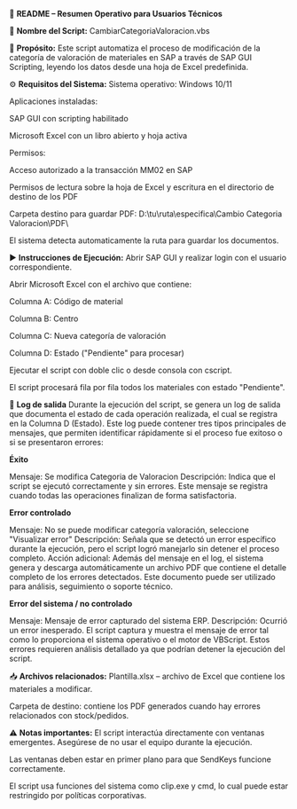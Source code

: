 📘 **README – Resumen Operativo para Usuarios Técnicos**

📄 **Nombre del Script:**
CambiarCategoriaValoracion.vbs

🧾 **Propósito:**
Este script automatiza el proceso de modificación de la categoría de valoración de materiales en SAP a través de SAP GUI Scripting, leyendo los datos desde una hoja de Excel predefinida.

⚙️ **Requisitos del Sistema:**
Sistema operativo: Windows 10/11

Aplicaciones instaladas:

SAP GUI con scripting habilitado

Microsoft Excel con un libro abierto y hoja activa

Permisos:

Acceso autorizado a la transacción MM02 en SAP

Permisos de lectura sobre la hoja de Excel y escritura en el directorio de destino de los PDF

Carpeta destino para guardar PDF:
D:\tu\ruta\especifica\Cambio Categoria Valoracion\PDF\

El sistema detecta automaticamente la ruta para guardar los documentos.

▶️ **Instrucciones de Ejecución:**
Abrir SAP GUI y realizar login con el usuario correspondiente.

Abrir Microsoft Excel con el archivo que contiene:

Columna A: Código de material

Columna B: Centro

Columna C: Nueva categoría de valoración

Columna D: Estado ("Pendiente" para procesar)

Ejecutar el script con doble clic o desde consola con cscript.

El script procesará fila por fila todos los materiales con estado "Pendiente".

📝 **Log de salida**
Durante la ejecución del script, se genera un log de salida que documenta el estado de cada operación realizada, el cual se registra en la Columna D (Estado). Este log puede contener tres tipos principales de mensajes, que permiten identificar rápidamente si el proceso fue exitoso o si se presentaron errores:

**Éxito**

Mensaje: Se modifica Categoria de Valoracion
Descripción: Indica que el script se ejecutó correctamente y sin errores. Este mensaje se registra cuando todas las operaciones finalizan de forma satisfactoria.

**Error controlado**

Mensaje: No se puede modificar categoría valoración, seleccione "Visualizar error"
Descripción: Señala que se detectó un error específico durante la ejecución, pero el script logró manejarlo sin detener el proceso completo.
Acción adicional: Además del mensaje en el log, el sistema genera y descarga automáticamente un archivo PDF que contiene el detalle completo de los errores detectados. Este documento puede ser utilizado para análisis, seguimiento o soporte técnico.

**Error del sistema / no controlado**

Mensaje: Mensaje de error capturado del sistema ERP.
Descripción: Ocurrió un error inesperado. El script captura y muestra el mensaje de error tal como lo proporciona el sistema operativo o el motor de VBScript. Estos errores requieren análisis detallado ya que podrían detener la ejecución del script.

📥 **Archivos relacionados:**
Plantilla.xlsx – archivo de Excel que contiene los materiales a modificar.

Carpeta de destino: contiene los PDF generados cuando hay errores relacionados con stock/pedidos.

⚠️ **Notas importantes:**
El script interactúa directamente con ventanas emergentes. Asegúrese de no usar el equipo durante la ejecución.

Las ventanas deben estar en primer plano para que SendKeys funcione correctamente.

El script usa funciones del sistema como clip.exe y cmd, lo cual puede estar restringido por políticas corporativas.
